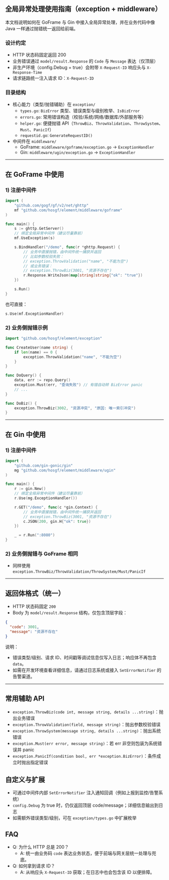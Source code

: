 ## 全局异常处理使用指南（exception + middleware）

本文档说明如何在 GoFrame 与 Gin 中接入全局异常处理，并在业务代码中像 Java 一样通过抛错统一返回给前端。

### 设计约定
- HTTP 状态码固定返回 200
- 业务错误通过 `model/result.Response` 的 `Code` 与 `Message` 表达（仅顶层）
- 非生产环境（config.Debug = true）会附带 `X-Request-ID` 响应头与 `X-Response-Time`
- 请求链路统一注入请求 ID：`X-Request-ID`

### 目录结构
- 核心能力（类型/抛错辅助）在 `exception/`
  - `types.go`: `BizError` 类型、错误类型与级别枚举、`IsBizError`
  - `errors.go`: 常用错误构造（校验/系统/网络/数据库/外部服务等）
  - `helper.go`: 便捷抛错 API（`ThrowBiz`、`ThrowValidation`、`ThrowSystem`、`Must`、`PanicIf`）
  - `requestid.go`: `GenerateRequestID()`
- 中间件在 `middleware/`
  - GoFrame: `middleware/goframe/exception.go` → `ExceptionHandler`
  - Gin: `middleware/ugin/exception.go` → `ExceptionHandler`

---

## 在 GoFrame 中使用

### 1) 注册中间件
```go
import (
    "github.com/gogf/gf/v2/net/ghttp"
    mf "github.com/hosgf/element/middleware/goframe"
)

func main() {
    s := ghttp.GetServer()
    // 绑定全局异常中间件（建议尽量靠前）
    mf.UseException(s)

    s.BindHandler("/demo", func(r *ghttp.Request) {
        // 业务中直接抛错，由中间件统一捕获并返回
        // 比如参数校验失败：
        // exception.ThrowValidation("name", "不能为空")
        // 或业务错误：
        // exception.ThrowBiz(3001, "资源不存在")
        r.Response.WriteJson(map[string]string{"ok": "true"})
    })

    s.Run()
}
```

也可直接：
```go
s.Use(mf.ExceptionHandler)
```

### 2) 业务侧抛错示例
```go
import "github.com/hosgf/element/exception"

func CreateUser(name string) {
    if len(name) == 0 {
        exception.ThrowValidation("name", "不能为空")
    }
}

func DoQuery() {
    data, err := repo.Query()
    exception.Must(err, "查询失败") // 有错自动转 BizError panic
    // ...
}

func DoBiz() {
    exception.ThrowBiz(3002, "资源冲突", "原因: 唯一索引冲突")
}
```

---

## 在 Gin 中使用

### 1) 注册中间件
```go
import (
    "github.com/gin-gonic/gin"
    mg "github.com/hosgf/element/middleware/ugin"
)

func main() {
    r := gin.New()
    // 绑定全局异常中间件（建议尽量靠前）
    r.Use(mg.ExceptionHandler())

    r.GET("/demo", func(c *gin.Context) {
        // 业务中直接抛错，由中间件统一捕获并返回
        // exception.ThrowBiz(3001, "资源不存在")
        c.JSON(200, gin.H{"ok": true})
    })

    _ = r.Run(":8080")
}
```

### 2) 业务侧抛错与 GoFrame 相同
- 同样使用 `exception.ThrowBiz/ThrowValidation/ThrowSystem/Must/PanicIf`

---

## 返回体格式（统一）
- HTTP 状态码固定 `200`
- Body 为 `model/result.Response` 结构，仅包含顶层字段：

```json
{
  "code": 3001,
  "message": "资源不存在"
}
```

说明：
- 错误类型/级别、请求 ID、时间戳等调试信息仅写入日志；响应体不再包含 `data`。
- 如需在开发环境查看详细信息，请通过日志系统或接入 `SetErrorNotifier` 的告警渠道。

---

## 常用辅助 API
- `exception.ThrowBiz(code int, message string, details ...string)`：抛出业务错误
- `exception.ThrowValidation(field, message string)`：抛出参数校验错误
- `exception.ThrowSystem(message string, details ...string)`：抛出系统错误
- `exception.Must(err error, message string)`：若 err 非空则包装为系统错误并 panic
- `exception.PanicIf(condition bool, err *exception.BizError)`：条件成立时抛出指定错误

## 自定义与扩展
- 可通过中间件内部 `SetErrorNotifier` 注入通知回调（例如上报到监控/告警系统）
- `config.Debug` 为 true 时，仍仅返回顶层 code/message；详细信息输出到日志
- 如需额外错误类型/级别，可在 `exception/types.go` 中扩展枚举

## FAQ
- Q: 为什么 HTTP 总是 200？
  - A: 统一由业务码 `code` 表达业务状态，便于前端与网关层统一处理与兜底。
- Q: 如何拿到请求 ID？
  - A: 从响应头 `X-Request-ID` 获取；在日志中也会包含该 ID 以便排障。

